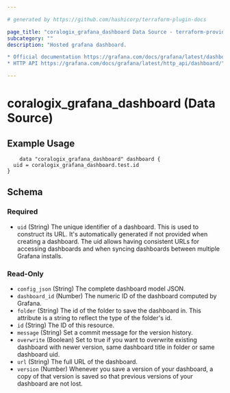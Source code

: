 ```yaml
---

# generated by https://github.com/hashicorp/terraform-plugin-docs

page_title: "coralogix_grafana_dashboard Data Source - terraform-provider-coralogix"
subcategory: ""
description: "Hosted grafana dashboard.

* Official documentation https://grafana.com/docs/grafana/latest/dashboards/
* HTTP API https://grafana.com/docs/grafana/latest/http_api/dashboard/"

---
```


# coralogix_grafana_dashboard (Data Source)

## Example Usage

```hcl
    data "coralogix_grafana_dashboard" dashboard {
  uid = coralogix_grafana_dashboard.test.id
}
```

<!-- schema generated by tfplugindocs -->

## Schema

### Required

- `uid` (String) The unique identifier of a dashboard. This is used to construct its URL. It's automatically generated
  if not provided when creating a dashboard. The uid allows having consistent URLs for accessing dashboards and when
  syncing dashboards between multiple Grafana installs.

### Read-Only

- `config_json` (String) The complete dashboard model JSON.
- `dashboard_id` (Number) The numeric ID of the dashboard computed by Grafana.
- `folder` (String) The id of the folder to save the dashboard in. This attribute is a string to reflect the type of the
  folder's id.
- `id` (String) The ID of this resource.
- `message` (String) Set a commit message for the version history.
- `overwrite` (Boolean) Set to true if you want to overwrite existing dashboard with newer version, same dashboard title
  in folder or same dashboard uid.
- `url` (String) The full URL of the dashboard.
- `version` (Number) Whenever you save a version of your dashboard, a copy of that version is saved so that previous
  versions of your dashboard are not lost.


